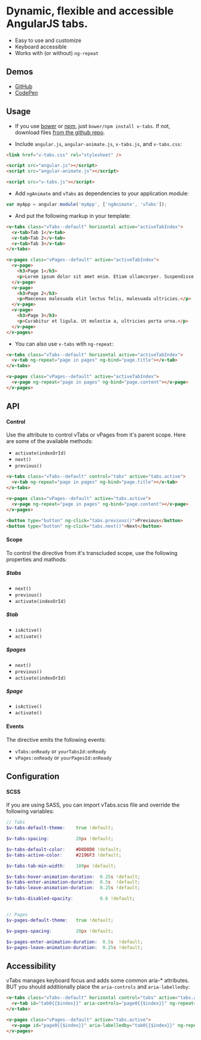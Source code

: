 # Dynamic, flexible and accessible AngularJS tabs.

  - Easy to use and customize
  - Keyboard accessible
  - Works with (or without) `ng-repeat`

## Demos

  - [GitHub](http://lukaszwatroba.github.io/v-tabs)
  - [CodePen](http://codepen.io/LukaszWatroba/pen/raEZzx)


## Usage

  - If you use [bower](http://bower.io/) or [npm](https://www.npmjs.com/), just `bower/npm install v-tabs`. If not, download files [from the github repo](./dist).

  - Include `angular.js`, `angular-animate.js`, `v-tabs.js`, and `v-tabs.css`:
  ```html
  <link href="v-tabs.css" rel="stylesheet" />

  <script src="angular.js"></script>
  <script src="angular-animate.js"></script>

  <script src="v-tabs.js"></script>
  ```

  - Add `ngAnimate` and `vTabs` as dependencies to your application module:
  ```js
  var myApp = angular.module('myApp', ['ngAnimate', 'vTabs']);
  ```

  - And put the following markup in your template:
  ```html
  <v-tabs class="vTabs--default" horizontal active="activeTabIndex">
    <v-tab>Tab 1</v-tab>
    <v-tab>Tab 2</v-tab>
    <v-tab>Tab 3</v-tab>
  </v-tabs>

  <v-pages class="vPages--default" active="activeTabIndex">
    <v-page>
      <h3>Page 1</h3>
      <p>Lorem ipsum dolor sit amet enim. Etiam ullamcorper. Suspendisse a pellentesque dui, non felis.</p>
    </v-page>
    <v-page>
      <h3>Page 2</h3>
      <p>Maecenas malesuada elit lectus felis, malesuada ultricies.</p>
    </v-page>
    <v-page>
      <h3>Page 3</h3>
      <p>Curabitur et ligula. Ut molestie a, ultricies porta urna.</p>
    </v-page>
  </v-pages>
  ```

  - You can also use `v-tabs` with `ng-repeat`:
  ```html
  <v-tabs class="vTabs--default" horizontal active="activeTabIndex">
    <v-tab ng-repeat="page in pages" ng-bind="page.title"></v-tab>
  </v-tabs>

  <v-pages class="vPages--default" active="activeTabIndex">
    <v-page ng-repeat="page in pages" ng-bind="page.content"></v-page>
  </v-pages>
  ```


## API

#### Control

Use the attribute to control vTabs or vPages from it's parent scope. Here are some of the available methods:

- `activate(indexOrId)`
- `next()`
- `previous()`

```html
<v-tabs class="vTabs--default" control="tabs" active="tabs.active">
  <v-tab ng-repeat="page in pages" ng-bind="page.title"></v-tab>
</v-tabs>

<v-pages class="vPages--default" active="tabs.active">
  <v-page ng-repeat="page in pages" ng-bind="page.content"></v-page>
</v-pages>

<button type="button" ng-click="tabs.previous()">Previous</button>
<button type="button" ng-click="tabs.next()">Next</button>
```

#### Scope

To control the directive from it's transcluded scope, use the following properties and mathods:

##### $tabs

- `next()`
- `previous()`
- `activate(indexOrId)`

##### $tab

- `isActive()`
- `activate()`

##### $pages

- `next()`
- `previous()`
- `activate(indexOrId)`

##### $page

- `isActive()`
- `activate()`


#### Events

The directive emits the following events:

  - `vTabs:onReady` or `yourTabsId:onReady`
  - `vPages:onReady` or `yourPagesId:onReady`


## Configuration

#### SCSS

If you are using SASS, you can import vTabs.scss file and override the following variables:

```scss
// Tabs
$v-tabs-default-theme:    true !default;

$v-tabs-spacing:          20px !default;

$v-tabs-default-color:    #D8D8D8 !default;
$v-tabs-active-color:     #2196F3 !default;

$v-tabs-tab-min-width:    100px !default;

$v-tabs-hover-animation-duration:  0.25s !default;
$v-tabs-enter-animation-duration:  0.5s  !default;
$v-tabs-leave-animation-duration:  0.25s !default;

$v-tabs-disabled-opacity:          0.6 !default;


// Pages
$v-pages-default-theme:   true !default;

$v-pages-spacing:         20px !default;

$v-pages-enter-animation-duration:  0.5s  !default;
$v-pages-leave-animation-duration:  0.25s !default;
```


## Accessibility

vTabs manages keyboard focus and adds some common aria-* attributes. BUT you should additionally place the `aria-controls` and `aria-labelledby`:

```html
<v-tabs class="vTabs--default" horizontal control="tabs" active="tabs.active">
  <v-tab id="tab0{{$index}}" aria-controls="page0{{$index}}" ng-repeat="page in pages" ng-bind="page.title"></v-tab>
</v-tabs>

<v-pages class="vPages--default" active="tabs.active">
  <v-page id="page0{{$index}}" aria-labelledby="tab0{{$index}}" ng-repeat="page in pages" ng-bind="page.content"></v-page>
</v-pages>
```
